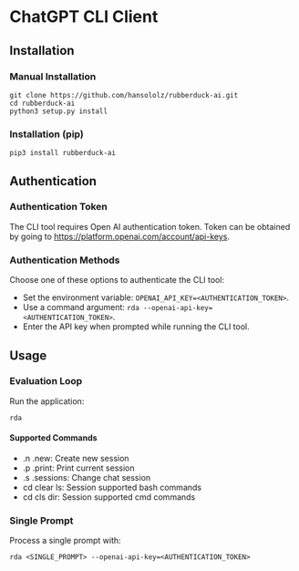 # ChatGPT CLI Client

## Installation

### Manual Installation

    git clone https://github.com/hansololz/rubberduck-ai.git
    cd rubberduck-ai
    python3 setup.py install

### Installation (pip)

    pip3 install rubberduck-ai

## Authentication

### Authentication Token
The CLI tool requires Open AI authentication token. Token can be obtained 
by going to https://platform.openai.com/account/api-keys.

### Authentication Methods
Choose one of these options to authenticate the CLI tool:
- Set the environment variable: `OPENAI_API_KEY=<AUTHENTICATION_TOKEN>`.
- Use a command argument: `rda --openai-api-key=<AUTHENTICATION_TOKEN>`.
- Enter the API key when prompted while running the CLI tool.

## Usage

### Evaluation Loop
Run the application:
    
    rda

#### Supported Commands
- .n .new: Create new session
- .p .print: Print current session 
- .s .sessions: Change chat session
- cd clear ls: Session supported bash commands
- cd cls dir: Session supported cmd commands

### Single Prompt
Process a single prompt with:

    rda <SINGLE_PROMPT> --openai-api-key=<AUTHENTICATION_TOKEN>
